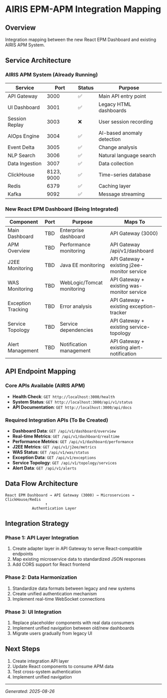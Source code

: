 # AIRIS EPM-APM Integration Mapping

## Overview
Integration mapping between the new React EPM Dashboard and existing AIRIS APM System.

## Service Architecture

### AIRIS APM System (Already Running)
| Service | Port | Status | Purpose |
|---------|------|--------|---------|
| API Gateway | 3000 | ✅ | Main API entry point |
| UI Dashboard | 3001 | ✅ | Legacy HTML dashboards |  
| Session Replay | 3003 | ❌ | User session recording |
| AIOps Engine | 3004 | ✅ | AI-based anomaly detection |
| Event Delta | 3005 | ✅ | Change analysis |
| NLP Search | 3006 | ✅ | Natural language search |
| Data Ingestion | 3007 | ✅ | Data collection |
| ClickHouse | 8123, 9000 | ✅ | Time-series database |
| Redis | 6379 | ✅ | Caching layer |
| Kafka | 9092 | ✅ | Message streaming |

### New React EPM Dashboard (Being Integrated)
| Component | Port | Purpose | Maps To |
|-----------|------|---------|---------|
| Main Dashboard | TBD | Enterprise dashboard | API Gateway (3000) |
| APM Overview | TBD | Performance monitoring | API Gateway /api/v1/dashboard |
| J2EE Monitoring | TBD | Java EE monitoring | API Gateway + existing j2ee-monitor service |
| WAS Monitoring | TBD | WebLogic/Tomcat monitoring | API Gateway + existing was-monitor service |
| Exception Tracking | TBD | Error analysis | API Gateway + existing exception-tracker |
| Service Topology | TBD | Service dependencies | API Gateway + existing service-topology |
| Alert Management | TBD | Notification management | API Gateway + existing alert-notification |

## API Endpoint Mapping

### Core APIs Available (AIRIS APM)
- **Health Check**: `GET http://localhost:3000/health`
- **System Status**: `GET http://localhost:3000/api/v1/status` 
- **API Documentation**: `GET http://localhost:3000/api/docs`

### Required Integration APIs (To Be Created)
- **Dashboard Data**: `GET /api/v1/dashboard/overview`
- **Real-time Metrics**: `GET /api/v1/dashboard/realtime` 
- **Performance Metrics**: `GET /api/v1/dashboard/performance`
- **J2EE Metrics**: `GET /api/v1/j2ee/metrics`
- **WAS Status**: `GET /api/v1/was/status`
- **Exception Data**: `GET /api/v1/exceptions`
- **Service Topology**: `GET /api/v1/topology/services`
- **Alert Data**: `GET /api/v1/alerts`

## Data Flow Architecture

```
React EPM Dashboard → API Gateway (3000) → Microservices → ClickHouse/Redis
                  ↑
            Authentication Layer
```

## Integration Strategy

### Phase 1: API Layer Integration
1. Create adapter layer in API Gateway to serve React-compatible endpoints
2. Map existing microservice data to standardized JSON responses
3. Add CORS support for React frontend

### Phase 2: Data Harmonization  
1. Standardize data formats between legacy and new systems
2. Create unified authentication mechanism
3. Implement real-time WebSocket connections

### Phase 3: UI Integration
1. Replace placeholder components with real data consumers
2. Implement unified navigation between old/new dashboards  
3. Migrate users gradually from legacy UI

## Next Steps
1. Create integration API layer
2. Update React components to consume APM data
3. Test cross-system authentication
4. Implement unified navigation

---
*Generated: 2025-08-26*